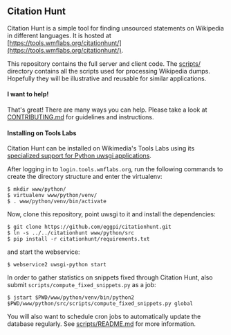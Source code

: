 ## Citation Hunt

Citation Hunt is a simple tool for finding unsourced statements on
Wikipedia in different languages. It is hosted at
[https://tools.wmflabs.org/citationhunt/](https://tools.wmflabs.org/citationhunt/).

This repository contains the full server and client code. The
[scripts/](https://github.com/eggpi/citationhunt/tree/master/scripts)
directory contains all the scripts used for processing Wikipedia dumps.
Hopefully they will be illustrative and reusable for similar applications.

#### I want to help!

That's great! There are many ways you can help. Please take a look at
[CONTRIBUTING.md](https://github.com/eggpi/citationhunt/blob/master/CONTRIBUTING.md)
for guidelines and instructions.

#### Installing on Tools Labs

Citation Hunt can be installed on Wikimedia's Tools Labs using its [specialized
support for Python uwsgi
applications](https://wikitech.wikimedia.org/wiki/Help:Tool_Labs/Web#Python_.28uwsgi.29).

After logging in to `login.tools.wmflabs.org`, run the following commands to
create the directory structure and enter the virtualenv:

```
$ mkdir www/python/
$ virtualenv www/python/venv/
$ . www/python/venv/bin/activate
```

Now, clone this repository, point uwsgi to it and install the dependencies:

```
$ git clone https://github.com/eggpi/citationhunt.git
$ ln -s ../../citationhunt www/python/src
$ pip install -r citationhunt/requirements.txt
```

and start the webservice:

```
$ webservice2 uwsgi-python start
```

In order to gather statistics on snippets fixed through Citation Hunt, also
submit `scripts/compute_fixed_snippets.py` as a job:

```
$ jstart $PWD/www/python/venv/bin/python2 $PWD/www/python/src/scripts/compute_fixed_snippets.py global
```

You will also want to schedule cron jobs to automatically update the database
regularly. See
[scripts/README.md](https://github.com/eggpi/citationhunt/blob/master/scripts/README.md)
for more information.
